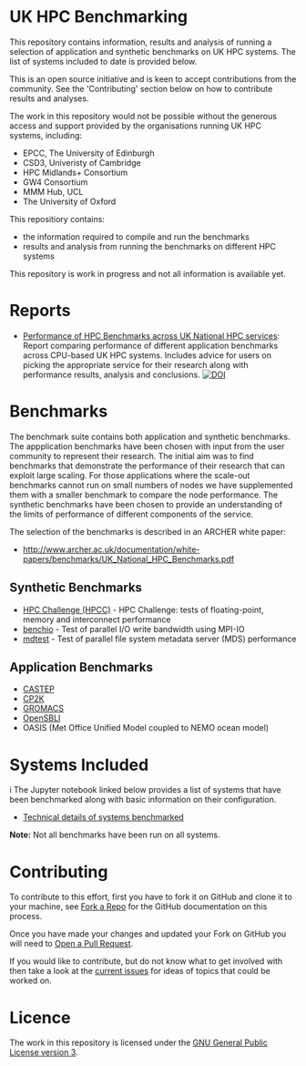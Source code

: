 # UK HPC Benchmarking

This repository contains information, results and analysis of running a selection
of application and synthetic benchmarks on UK HPC systems. The list of systems
included to date is provided below.

This is an open source initiative and is keen to accept contributions from the
community. See the 'Contributing' section below on how to contribute results and
analyses.

The work in this repository would not be possible without the generous access and
support provided by the organisations running UK HPC systems, including:

* EPCC, The University of Edinburgh
* CSD3, Univeristy of Cambridge
* HPC Midlands+ Consortium
* GW4 Consortium
* MMM Hub, UCL
* The University of Oxford

This repositiory contains:

* the information required to compile and run the benchmarks
* results and analysis from running the benchmarks on different HPC systems

This repository is work in progress and not all information is available yet.

# Reports

-   [Performance of HPC Benchmarks across UK National HPC services](reports/initial_comparison/index.md): Report comparing performance of different application benchmarks across CPU-based UK HPC systems. Includes advice for users on picking the appropriate service for their research along with performance results, analysis and conclusions. [![DOI](https://zenodo.org/badge/100923634.svg)](https://zenodo.org/badge/latestdoi/100923634)

# Benchmarks

The benchmark suite contains both application and synthetic benchmarks.
The appplication benchmarks have been chosen with input from the user community
to represent their research. The initial aim was to find benchmarks that demonstrate
the performance of their research that can exploit large scaling. For those applications
where the scale-out benchmarks cannot run on small numbers of nodes we have supplemented
them with a smaller benchmark to compare the node performance. The synthetic benchmarks
have been chosen to provide an understanding of the limits of performance of different
components of the service.

The selection of the benchmarks is described in an ARCHER white paper:

* http://www.archer.ac.uk/documentation/white-papers/benchmarks/UK_National_HPC_Benchmarks.pdf

## Synthetic Benchmarks

* [HPC Challenge (HPCC)](synth/HPCC) - HPC Challenge: tests of floating-point, memory and interconnect performance
* [benchio](synth/benchio) - Test of parallel I/O write bandwidth using MPI-IO
* [mdtest](synth/mdtest) - Test of parallel file system metadata server (MDS) performance

## Application Benchmarks

* [CASTEP](apps/CASTEP)
* [CP2K](apps/CP2K)
* [GROMACS](apps/GROMACS)
* [OpenSBLI](apps/OpenSBLI) 
* OASIS (Met Office Unified Model coupled to NEMO ocean model)

# Systems Included
i
The Jupyter notebook linked below provides a list of systems that have been benchmarked along with basic
information on their configuration.

* [Technical details of systems benchmarked](SystemDetails.ipynb)

**Note:** Not all benchmarks have been run on all systems.

# Contributing

To contribute to this effort, first you have to fork it on GitHub and clone it to your machine, see [Fork a Repo](https://help.github.com/articles/fork-a-repo/)
for the GitHub documentation on this process.

Once you have made your changes and updated your Fork on GitHub you will need to [Open a Pull Request](https://help.github.com/articles/using-pull-requests/).

If you would like to contribute, but do not know what to get involved with then take a look at the
[current issues](https://github.com/hpc-uk/archer-benchmarks/issues) for ideas of topics that could be worked on.

# Licence

The work in this repository is licensed under the [GNU General Public License version 3](https://opensource.org/licenses/GPL-3.0).

